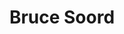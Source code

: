 ---
title: "Bruce Soord"
summary: "Bruce Soord is a British songwriter, musician, producer, mixer and founder of . He was born 26 September 1972 in Arnstein, Bavaria in Germany before moving to England. He currently resides in Yeovil, Somerset, United Kingdom. Bruce began his musical life with long-time musical partner in . This collaboration produced three studio albums before Bruce embarked on . Since 2015 Soord has also been providing music production/mixing services and runs his own ."
image: "bruce-soord.jpg"
---